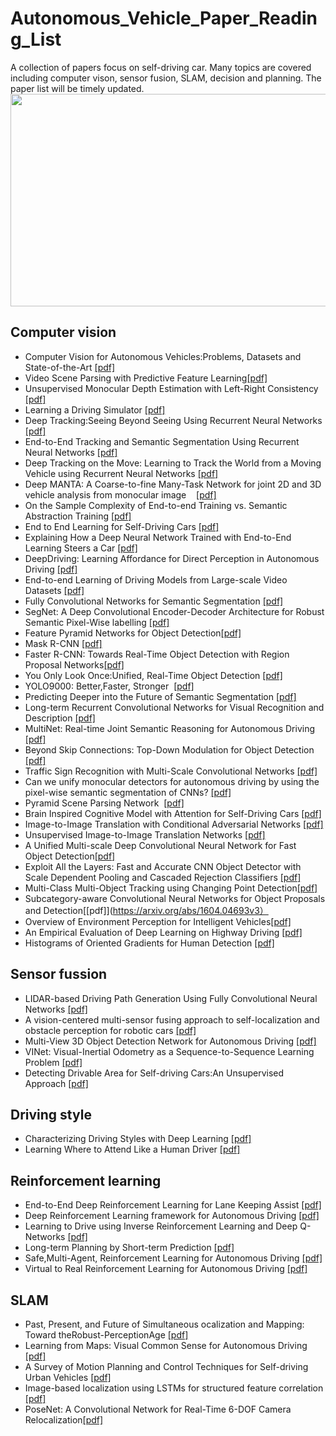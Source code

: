 # Autonomous_Vehicle_Paper_Reading_List
A collection of papers focus on self-driving car. Many topics are covered including computer vison, sensor fusion, SLAM, decision and planning. The paper list will be timely updated. 
<img width="600" height="340" src="https://github.com/ZRZheng/Autonomous_Vehicle_Paper_Reading_List/blob/master/Paper%20Cloud.png"/>
## Computer vision
* Computer Vision for Autonomous Vehicles:Problems, Datasets and State-of-the-Art [[pdf]](https://arxiv.org/abs/1704.05519v1)
* Video Scene Parsing with Predictive Feature Learning[[pdf]](https://arxiv.org/abs/1612.00119v2)
* Unsupervised Monocular Depth Estimation with Left-Right Consistency [[pdf]](https://arxiv.org/pdf/1609.03677.pdf)
* Learning a Driving Simulator [[pdf]](http://arxiv.org/abs/1608.01230v1)
* Deep Tracking:Seeing Beyond Seeing Using Recurrent Neural Networks [[pdf]](https://arxiv.org/abs/1602.00991v2) 
* End-to-End Tracking and Semantic Segmentation Using Recurrent Neural Networks [[pdf]](https://arxiv.org/abs/1604.05091v2)
* Deep Tracking on the Move: Learning to Track the World from a Moving Vehicle using Recurrent Neural Networks
  [[pdf]](http://arxiv.org/abs/1609.09365v3)
* Deep MANTA: A Coarse-to-fine Many-Task Network for joint 2D and 3D vehicle analysis from monocular image   
  [[pdf]](https://arxiv.org/abs/1703.07570v1)
* On the Sample Complexity of End-to-end Training vs. Semantic Abstraction Training [[pdf]](http://arxiv.org/abs/1604.06915v1)
* End to End Learning for Self-Driving Cars [[pdf]](http://arxiv.org/abs/1604.07316v1)
* Explaining How a Deep Neural Network Trained with End-to-End Learning Steers a Car [[pdf]](https://arxiv.org/abs/1704.07911v1)
* DeepDriving: Learning Affordance for Direct Perception in Autonomous Driving [[pdf]](https://arxiv.org/abs/1505.00256v3)
* End-to-end Learning of Driving Models from Large-scale Video Datasets [[pdf]](https://arxiv.org/abs/1612.01079v1)
* Fully Convolutional Networks for Semantic Segmentation [[pdf]](http://arxiv.org/abs/1611.07759v2)
* SegNet: A Deep Convolutional Encoder-Decoder Architecture for Robust Semantic Pixel-Wise labelling
  [[pdf]](https://arxiv.org/abs/1505.07293v1)
* Feature Pyramid Networks for Object Detection[[pdf]](http://arxiv.org/abs/1612.03144v2)
* Mask R-CNN [[pdf]](http://arxiv.org/abs/1703.06870v2)
* Faster R-CNN: Towards Real-Time Object Detection with Region Proposal Networks[[pdf]](https://arxiv.org/abs/1506.01497v3)
* You Only Look Once:Unified, Real-Time Object Detection [[pdf]](https://arxiv.org/abs/1506.02640v5)
* YOLO9000: Better,Faster, Stronger  [[pdf]](https://arxiv.org/abs/1612.08242v1)
* Predicting Deeper into the Future of Semantic Segmentation [[pdf]](http://arxiv.org/abs/1703.07684v2)
* Long-term Recurrent Convolutional Networks for Visual Recognition and Description [[pdf]](http://arxiv.org/abs/1411.4389v4)
* MultiNet: Real-time Joint Semantic Reasoning for Autonomous Driving [[pdf]](http://arxiv.org/abs/1612.07695v1)
* Beyond Skip Connections: Top-Down Modulation for Object Detection [[pdf]](http://arxiv.org/abs/1612.06851v1)
* Traffic Sign Recognition with Multi-Scale Convolutional Networks [[pdf]](http://ieeexplore.ieee.org/document/6033589/)
* Can we unify monocular detectors for autonomous driving by using the pixel-wise semantic segmentation of CNNs? 
  [[pdf]](http://arxiv.org/abs/1607.00971v1)
* Pyramid Scene Parsing Network  [[pdf]](https://arxiv.org/abs/1612.01105v2)
* Brain Inspired Cognitive Model with Attention for Self-Driving Cars [[pdf]](https://arxiv.org/abs/1702.05596v1)
* Image-to-Image Translation with Conditional Adversarial Networks [[pdf]](http://arxiv.org/abs/1611.07004v1)
* Unsupervised Image-to-Image Translation Networks [[pdf]](http://arxiv.org/abs/1703.00848v1)
* A Unified Multi-scale Deep Convolutional Neural Network for Fast Object  Detection[[pdf]](http://arxiv.org/abs/1607.07155v1)
* Exploit All the Layers: Fast and Accurate CNN Object Detector with Scale Dependent Pooling and Cascaded Rejection Classifiers
  [[pdf]](http://www.cv-foundation.org/openaccess/content_cvpr_2016/html/Yang_Exploit_All_the_CVPR_2016_paper.html)
* Multi-Class Multi-Object Tracking using Changing Point Detection[[pdf]](https://arxiv.org/abs/1608.08434v1)
* Subcategory-aware Convolutional Neural Networks for Object Proposals and Detection[[pdf]](https://arxiv.org/abs/1604.04693v3）
* Overview of Environment Perception for Intelligent Vehicles[[pdf]](http://ieeexplore.ieee.org/abstract/document/7857073/)
* An Empirical Evaluation of Deep Learning on Highway Driving [[pdf]](https://arxiv.org/pdf/1504.01716.pdf)
* Histograms of Oriented Gradients for Human Detection [[pdf]](http://ieeexplore.ieee.org/abstract/document/1467360/)
## Sensor fussion
* LIDAR-based Driving Path Generation Using Fully Convolutional Neural Networks [[pdf]](http://arxiv.org/abs/1703.08987v2)
* A vision-centered multi-sensor fusing approach to self-localization and obstacle perception for robotic cars
  [[pdf]](https://link.springer.com/article/10.1631/FITEE.1601873)
* Multi-View 3D Object Detection Network for Autonomous Driving [[pdf]](https://arxiv.org/abs/1611.07759v2)
* VINet: Visual-Inertial Odometry as a Sequence-to-Sequence Learning Problem [[pdf]](https://arxiv.org/pdf/1701.08376v2.pdf)
* Detecting Drivable Area for Self-driving Cars:An Unsupervised Approach [[pdf]](https://arxiv.org/abs/1705.00451v1)
## Driving style
* Characterizing Driving Styles with Deep Learning [[pdf]](http://arxiv.org/abs/1607.03611v2)
* Learning Where to Attend Like a Human Driver [[pdf]](https://arxiv.org/abs/1611.08215v2)
## Reinforcement learning
* End-to-End Deep Reinforcement Learning for Lane Keeping Assist [[pdf]](https://arxiv.org/abs/1612.04340v1)
* Deep Reinforcement Learning framework for Autonomous Driving [[pdf]](http://arxiv.org/abs/1704.02532v1)
* Learning to Drive using Inverse Reinforcement Learning and Deep Q-Networks [[pdf]](http://arxiv.org/abs/1612.03653v1)
* Long-term Planning by Short-term Prediction [[pdf]](http://arxiv.org/abs/1602.01580v1)
* Safe,Multi-Agent, Reinforcement Learning for Autonomous Driving [[pdf]](http://arxiv.org/abs/1610.03295v1)
* Virtual to Real Reinforcement Learning for Autonomous Driving [[pdf]](https://arxiv.org/abs/1704.03952v3)
## SLAM
* Past, Present, and Future of Simultaneous ocalization and Mapping: Toward theRobust-PerceptionAge
   [[pdf]](http://ieeexplore.ieee.org/stamp/stamp.jsp?arnumber=7747236)
* Learning from Maps: Visual Common Sense for Autonomous Driving [[pdf]](http://arxiv.org/abs/1611.08583v2)
* A Survey of Motion Planning and Control Techniques for Self-driving Urban Vehicles 
   [[pdf]](http://ieeexplore.ieee.org/stamp/stamp.jsp?arnumber=7490340)
* Image-based localization using LSTMs for structured feature correlation [[pdf]](https://arxiv.org/abs/1611.07890v3)
* PoseNet: A Convolutional Network for Real-Time 6-DOF Camera Relocalization[[pdf]](https://arxiv.org/abs/1505.07427v4)
